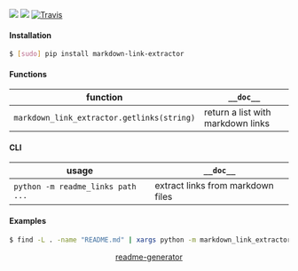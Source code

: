 <!--
https://pypi.org/project/readme-generator/
-->

[![](https://img.shields.io/pypi/pyversions/markdown-link-extractor.svg?longCache=True)](https://pypi.org/project/markdown-link-extractor/)
[![](https://img.shields.io/pypi/v/markdown-link-extractor.svg?maxAge=3600)](https://pypi.org/project/markdown-link-extractor/)
[![Travis](https://api.travis-ci.org/looking-for-a-job/markdown-link-extractor.py.svg?branch=master)](https://travis-ci.org/looking-for-a-job/markdown-link-extractor.py/)

#### Installation
```bash
$ [sudo] pip install markdown-link-extractor
```

#### Functions
function|`__doc__`
-|-
`markdown_link_extractor.getlinks(string)` |return a list with markdown links

#### CLI
usage|`__doc__`
-|-
`python -m readme_links path ...` |extract links from markdown files

#### Examples
```bash
$ find -L . -name "README.md" | xargs python -m markdown_link_extractor
```

<p align="center">
    <a href="https://pypi.org/project/readme-generator/">readme-generator</a>
</p>